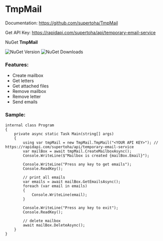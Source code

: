 # TmpMail
Documentation: https://github.com/supertoha/TmpMail

Get API Key: https://rapidapi.com/supertoha/api/temporary-email-service

NuGet **TmpMail** 

![NuGet Version](https://img.shields.io/nuget/vpre/TmpMail)
![NuGet Downloads](https://img.shields.io/nuget/dt/TmpMail)



### Features:
* Create mailbox
* Get letters
* Get attached files
* Remove mailbox
* Remove letter
* Send emails

### Sample:
```Csharp
internal class Program
{
    private async static Task Main(string[] args)
    {
        using var tmpMail = new TmpMail.TmpMail("<YOUR API KEY>"); // https://rapidapi.com/supertoha/api/temporary-email-service
        var mailBox = await tmpMail.CreateMailboxAsync();
        Console.WriteLine($"Mailbox is created {mailBox.Email}");

        Console.WriteLine("Press any key to get emails");
        Console.ReadKey();

        // print all emails
        var emails = await mailBox.GetEmailsAsync();
        foreach (var email in emails)
        {
            Console.WriteLine(email);
        }

        Console.WriteLine("Press any key to exit");
        Console.ReadKey();

        // delete mailbox
        await mailBox.DeleteAsync();
    }
}
```
